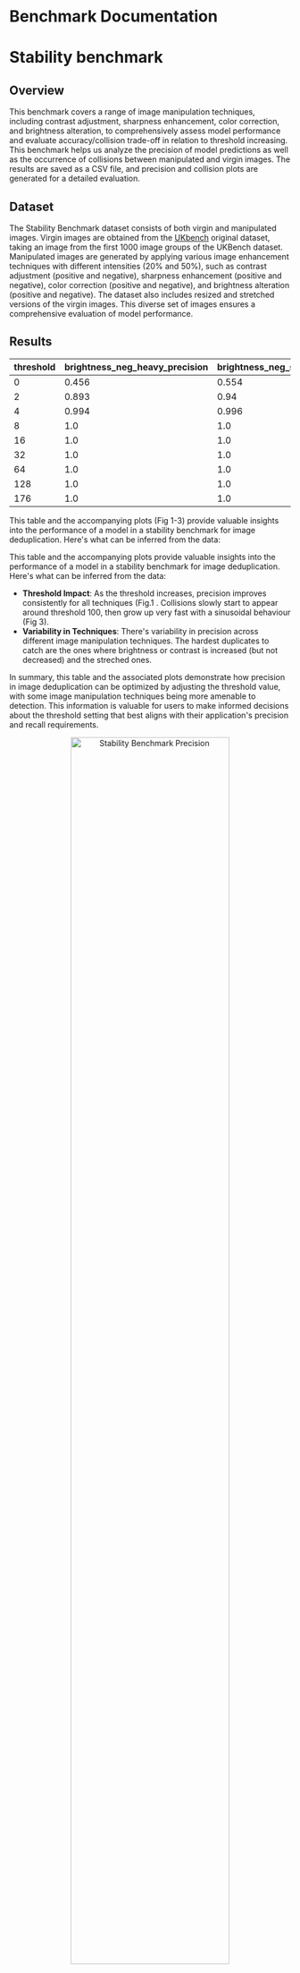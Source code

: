 # Benchmark Documentation

# Stability benchmark

## Overview

This benchmark covers a range of image manipulation techniques, including contrast adjustment, sharpness enhancement, 
color correction, and brightness alteration, to comprehensively assess model performance and evaluate accuracy/collision 
trade-off in relation to threshold increasing.
This benchmark helps us analyze the precision of model predictions as well as the occurrence of collisions between 
manipulated and virgin images. The results are saved as a CSV file, and precision and collision plots are generated for 
a detailed evaluation.

## Dataset

The Stability Benchmark dataset consists of both virgin and manipulated images.
Virgin images are obtained from the [UKbench](https://archive.org/details/ukbench) original dataset, taking an image from the first 1000 image groups 
of the UKBench dataset.
Manipulated images are generated by applying various image enhancement techniques with different intensities 
(20% and 50%), such as contrast adjustment (positive and negative), sharpness enhancement (positive and negative), 
color correction (positive and negative), and brightness alteration (positive and negative).
The dataset also includes resized and stretched versions of the virgin images. This diverse set of images ensures a 
comprehensive evaluation of model performance.

## Results

| threshold | brightness_neg_heavy_precision | brightness_neg_soft_precision | brightness_pos_heavy_precision | brightness_pos_soft_precision | color_neg_heavy_precision | color_neg_soft_precision | color_pos_heavy_precision | color_pos_soft_precision | contrast_neg_heavy_precision | contrast_neg_soft_precision | contrast_pos_heavy_precision | contrast_pos_soft_precision | resized_precision | sharpness_neg_heavy_precision | sharpness_neg_soft_precision | sharpness_pos_heavy_precision | sharpness_pos_soft_precision | stretched_precision | collisions | collisions_percentage |
|-----------|--------------------------------|-------------------------------|--------------------------------|-------------------------------|---------------------------|--------------------------|---------------------------|--------------------------|------------------------------|-----------------------------|------------------------------|-----------------------------|-------------------|-------------------------------|------------------------------|-------------------------------|------------------------------|---------------------|------------|-----------------------|
| 0         | 0.456                          | 0.554                         | 0.042                          | 0.229                         | 0.699                     | 0.562                    | 0.399                     | 0.521                    | 0.45                         | 0.514                       | 0.029                        | 0.189                       | 0.632             | 0.641                         | 0.592                        | 0.613                         | 0.624                        | 0.627               | 0          | 0.0                   |
| 2         | 0.893                          | 0.94                          | 0.13                           | 0.515                         | 0.986                     | 0.954                    | 0.788                     | 0.909                    | 0.91                         | 0.936                       | 0.1                          | 0.514                       | 0.96              | 0.98                          | 0.965                        | 0.977                         | 0.964                        | 0.92                | 0          | 0.0                   |
| 4         | 0.994                          | 0.996                         | 0.193                          | 0.646                         | 1.0                       | 0.998                    | 0.914                     | 0.988                    | 0.995                        | 0.995                       | 0.229                        | 0.749                       | 0.98              | 0.999                         | 0.998                        | 0.999                         | 0.999                        | 0.947               | 0          | 0.0                   |
 | 8         | 1.0                            | 1.0                           | 0.342                          | 0.821                         | 1.0                       | 1.0                      | 0.982                     | 1.0                      | 0.999                        | 1.0                         | 0.546                        | 0.951                       | 0.984             | 1.0                           | 1.0                          | 1.0                           | 1.0                          | 0.964               | 0          | 0.0                   |
| 16        | 1.0                            | 1.0                           | 0.656                          | 0.975                         | 1.0                       | 1.0                      | 0.998                     | 1.0                      | 1.0                          | 1.0                         | 0.929                        | 0.997                       | 0.984             | 1.0                           | 1.0                          | 1.0                           | 1.0                          | 0.969               | 0          | 0.0                   |
| 32        | 1.0                            | 1.0                           | 0.959                          | 1.0                           | 1.0                       | 1.0                      | 1.0                       | 1.0                      | 1.0                          | 1.0                         | 0.998                        | 1.0                         | 0.986             | 1.0                           | 1.0                          | 1.0                           | 1.0                          | 0.974               | 0          | 0.0                   |
| 64        | 1.0                            | 1.0                           | 1.0                            | 1.0                           | 1.0                       | 1.0                      | 1.0                       | 1.0                      | 1.0                          | 1.0                         | 1.0                          | 1.0                         | 0.988             | 1.0                           | 1.0                          | 1.0                           | 1.0                          | 0.986               | 0          | 0.0                   |
| 128       | 1.0                            | 1.0                           | 1.0                            | 1.0                           | 1.0                       | 1.0                      | 1.0                       | 1.0                      | 1.0                          | 1.0                         | 1.0                          | 1.0                         | 1.0               | 1.0                           | 1.0                          | 1.0                           | 1.0                          | 1.0                 | 10452761   | 0.5812902346791236    |
| 176       | 1.0                            | 1.0                           | 1.0                            | 1.0                           | 1.0                       | 1.0                      | 1.0                       | 1.0                      | 1.0                          | 1.0                         | 1.0                          | 1.0                         | 1.0               | 1.0                           | 1.0                          | 1.0                           | 1.0                          | 1.0                 | 17982000   | 1.0                   |


This table and the accompanying plots (Fig 1-3) provide valuable insights into the performance of a model in a stability benchmark for image deduplication. Here's what can be inferred from the data:

This table and the accompanying plots provide valuable insights into the performance of a model in a stability benchmark for image deduplication. Here's what can be inferred from the data:

- **Threshold Impact**: As the threshold increases, precision improves consistently for all techniques (Fig.1 . Collisions slowly start to appear around threshold 100, then grow up very fast with a sinusoidal behaviour (Fig 3).
- **Variability in Techniques**: There's variability in precision across different image manipulation techniques. The hardest duplicates to catch are the ones where brightness or contrast is increased (but not decreased) and the streched ones.

In summary, this table and the associated plots demonstrate how precision in image deduplication can be optimized by adjusting the threshold value, with some image manipulation techniques being more amenable to detection. This information is valuable for users to make informed decisions about the threshold setting that best aligns with their application's precision and recall requirements.

<div align="center">
    <img src="../.github/example_images/benchmark_stability_precision.png" alt="Stability Benchmark Precision" width="75%">
    <br>
    <sub>Figure 1: Stability Benchmark Precision</sub>
</div>

<div align="center">
    <img src="../.github/example_images/benchmark_stability_precision_zoom.png" alt="Stability Benchmark Precision Zoomed In" width="75%">
    <br>
    <sub>Figure 2: Stability Benchmark Precision Zoomed In</sub>
</div>

<div align="center">
    <img src="../.github/example_images/benchmark_stability_collisions.png" alt="Stability Benchmark Collisions" width="75%">
    <br>
    <sub>Figure 3: Stability Benchmark Collisions</sub>
</div>


# Optimization benchmark

### Documentation: UFOID Benchmarking Script

#### Overview
This script benchmarks UFOID’s duplicate detection performance on synthetic image datasets. 
It tests various configurations such as the number of processes and chunk sizes, measuring the time required to detect 
duplicates in the datasets. It is useful to understand the optimal configuration for your scenario. 
The results are saved to a CSV file for analysis.

### What the Script Does

1. **Generates Synthetic Datasets**:
   - The script uses the `generate_n_random_images` function to create datasets with random images. 
   It can control the number of images, their size, and the percentage of duplicate images in each dataset.
  
2. **Benchmarks UFOID**:
   - For each dataset configuration, the script runs UFOID's duplicate detection using various combinations of:
     - Number of processes (`num_processes`) for parallel execution.
     - Chunk sizes (`chunk_length`) for dividing the dataset into smaller groups.
   - It measures the time taken for each combination and saves the result.

3. **Handles Early Stop**:
   - If enabled (`early_stop: True`), the script can stop further iterations for a given dataset once it detects a 
     configuration where performance starts to degrade.

4. **Saves Results**:
   - Compiles all benchmark results (number of images, processes, chunk sizes, image sizes, duplicates, time taken) 
     into a CSV file for further analysis.

### How to Use the Script

#### 1. Install dependencies

```console
uv add imagededup==0.3.2 wget==3.2.0
```

or

```console
pip install imagededup==0.3.2 wget==3.2.0
```


#### 2. Write the Configuration File

The configuration file (`optimization.yaml`) is written in YAML format and defines the parameters for the benchmarking 
tests. You find an example in `benchmarks/scripts/config/optimization.yaml.example`.

#### Explanation of Configuration Fields

##### **GENERAL**:
- **`early_stop`**: 
  - If `True`, the script will stop further iterations if a configuration performs worse than a previous one. 
    (test are performed from the lowest to the highest num_processes and chunk_size). This is useful to save time.

##### **DATASETS**:
This section defines the datasets to be used for benchmarking. Each dataset has:
- **`name`**: A dataset name for logging purpose.
- **`image_size`**: The size (in pixels) of the images to be generated (e.g., 300x300).
- **`image_numbers`**: The total number of images in the dataset (e.g., 30,000).
- **`duplicates_percentages`**: The percentage of duplicate images in the dataset (e.g., 1% or 30%).

##### **UFOID_PARAMS**:
This section defines the parameters for the UFOID benchmarking process:
- **`num_processes`**: A list of the number of processes to be tested for parallel execution. 
For example, the script will test both 4 and 6 processes.
- **`chunk_lengths`**: A list of chunk sizes (number of images per chunk) to be used when splitting the dataset. 
For example, the script will test chunk sizes of 10,000, 20,000, and 25,000 images.

#### 3. Run the Script
Once you’ve set up the configuration file, simply run the script:

```bash
python -m benchmarks.scripts.optimization
```

### CSV Output

After the script runs, a CSV file named `optimization.csv` will be created in the `results/csv/` folder. The CSV will have the following columns:
- **`dataset_name`**: The name of the synthetic dataset. 
- **`n_of_images`**: The number of images in the dataset.
- **`n_of_processes`**: The number of processes used in parallel.
- **`chunk_length`**: The size of the chunk (number of images per chunk).
- **`image_size`**: The dimensions of the images (e.g., 300x300).
- **`duplicates_percentage`**: The percentage of duplicate images in the dataset.
- **`time (s)`**: The time (in seconds) taken by UFOID to process the dataset.

## Benchmark Results

The following results are generated with Google Cloud Platform machine with 8 CPUs and 8 GB RAM:

| dataset\_name      | n\_of\_images | n\_of\_processes | chunk\_length | image\_size | duplicates\_percentage | time \(s\) |
|:-------------------|:--------------|:-----------------|:--------------|:------------|:-----------------------|:-----------|
| 10k-1%-duplicates  | 10000         | 6                | 30000         | 300         | 0.01                   | 11.113     |
| 10k-1%-duplicates  | 10000         | 6                | 20000         | 300         | 0.01                   | 11.153     |
| 10k-1%-duplicates  | 10000         | 6                | 10000         | 300         | 0.01                   | 11.259     |
| 10k-1%-duplicates  | 10000         | 4                | 30000         | 300         | 0.01                   | 12.37      |
| 10k-1%-duplicates  | 10000         | 4                | 20000         | 300         | 0.01                   | 12.482     |
| 10k-1%-duplicates  | 10000         | 4                | 10000         | 300         | 0.01                   | 12.56      |
| 10k-30%-duplicates | 10000         | 6                | 20000         | 300         | 0.3                    | 14.049     |
| 10k-30%-duplicates | 10000         | 6                | 30000         | 300         | 0.3                    | 14.395     |
| 10k-30%-duplicates | 10000         | 6                | 10000         | 300         | 0.3                    | 14.608     |
| 10k-30%-duplicates | 10000         | 4                | 20000         | 300         | 0.3                    | 15.208     |
| 10k-30%-duplicates | 10000         | 4                | 30000         | 300         | 0.3                    | 15.267     |
| 10k-30%-duplicates | 10000         | 4                | 10000         | 300         | 0.3                    | 15.553     |
| 10k-1%-duplicates  | 10000         | 2                | 30000         | 300         | 0.01                   | 20.342     |
| 10k-1%-duplicates  | 10000         | 2                | 20000         | 300         | 0.01                   | 20.613     |
| 10k-1%-duplicates  | 10000         | 2                | 10000         | 300         | 0.01                   | 20.812     |
| 10k-30%-duplicates | 10000         | 2                | 20000         | 300         | 0.3                    | 22.961     |
| 10k-30%-duplicates | 10000         | 2                | 10000         | 300         | 0.3                    | 24.572     |
| 10k-30%-duplicates | 10000         | 2                | 30000         | 300         | 0.3                    | 28.488     |

# Benchmark against image dedup

### Overview
This script benchmarks two libraries UFOID (our proposal) and its main opensource alternative [imagededup](https://github.com/idealo/imagededup), for 
their performance in detecting duplicate images. It can run the benchmark on multiple datasets (synthetic or real) and saves the results to a CSV file 
for further analysis.

### Datasets
Performance benchmark can be performed on any kind of datasets:

#### imagededup
This dataset is the [UKbench](https://archive.org/details/ukbench). An image from each of the 2550 image groups of the UKBench dataset was taken and 
an exact duplicate was created. The number of images totalled 5100. This choice is consistent with the 
"Exact duplicate dataset" as created by [imagededup benchmark](https://idealo.github.io/imagededup/user_guide/benchmarks/).

#### synth
The script uses the `generate_n_random_images` function to create datasets with random images. 
It can control the number of images, their size, and the percentage of duplicate images in each dataset.

#### local
A user custom dataset, images' names must have the following structure: `{image_name}-{image_number}.{extension}`.
For example `dog-1.jpg`, `cat-1.jpg`, `dog-2.jpg`, `cat-2.jpg`, `dog-3.jpg`, `giraffe-1.jpg`.

### What the Script Does

1. **Dataset Setup**:
   - The script can generate synthetic datasets, download predefined datasets, or use a custom local dataset.
   - Synthetic datasets are created using the `generate_n_random_images` function, where the number of images, image size, and percentage of duplicates can be configured.

2. **Duplicate Detection**:
   - Two methods are benchmarked for finding duplicate images:
     - **UFOID**: Uses the UFOID library for duplicate detection, processing in parallel and with a distance threshold for matching images.
     - **ImageDedup**: Uses the `imagededup` library with `PHash` for duplicate detection, supporting multi-threading.
   - For both methods, the script measures the time taken to process each dataset.

3. **Evaluation**:
   - If precision evaluation is enabled, the script compares the retrieved duplicates with ground truth data (if available) and computes precision and recall metrics.

4. **Timeout Handling**:
   - A configurable timeout is enforced for each benchmark run, ensuring that the script doesn’t get stuck on large datasets or poorly performing configurations.

5. **Results Storage**:
   - The results, including precision, recall, time taken, and configuration details, are saved to a CSV file for analysis.

### How to Use the Script

#### 1. Write the Configuration File

An example of the configuration file is located in `benchmarks/scripts/config/performance.yaml.example`.

#### Explanation of Configuration Fields

##### **GENERAL**:
- **`timeout`**: 
  - The maximum time (in seconds) allowed for each benchmarking run. If exceeded, the run is stopped.

##### **DATASETS**:
- **`type`**: Defines the type of dataset to use:
  - `"imagededup"`: Downloads and prepares the `imagededup` dataset.
  - `"synth"`: Generates a synthetic dataset. The dataset name, image count, image size, and duplicate percentage must be specified.
  - `"local"`: Uses a custom dataset located at the provided path. 
- **`name`**: The name of the synthetic dataset to be generated.
- **`image_count`**: Number of images in the synthetic dataset.
- **`image_size`**: Dimensions of the generated images (e.g., 256x256 pixels).
- **`duplicates_percentage`**: The percentage of duplicate images in the dataset.

##### **MODELS**:
The two implemented models are `ufoid` and `imagededup`, for each of these we have:  
- **`active`**: Enables or disables the model for benchmarking.
- **`precision_eval`**:
  - **`active`**: If set to `true`, precision and recall metrics will be evaluated (requires ground truth data).
  - **`thresholds`**: Specifies the distance thresholds to be tested for duplicate detection. Higher values allow for more lenient matching.

#### 2. Run the Script
Once the configuration file is prepared, you can run the script:

```bash
python -m benchmarks.scripts.performance
```

### CSV Output

After running the script, a CSV file named `vs_image_dedup_benchmark.csv` is created in the `results/csv/` folder. The CSV contains the following columns:
- **`dataset`**: The name of the dataset.
- **`num_images`**: The number of images in the dataset.
- **`lib`**: The library used (`imagededup` or `ufoid`).
- **`threshold`**: The threshold used for duplicate detection.
- **`non_duplicate_precision`**: The precision for non-duplicate images (if ground truth is available).
- **`duplicate_precision`**: The precision for duplicate images (if ground truth is available).
- **`non_duplicate_recall`**: The recall for non-duplicate images (if ground truth is available).
- **`duplicate_recall`**: The recall for duplicate images (if ground truth is available).
- **`time (s)`**: The time taken to complete the duplicate detection.

## Results

Imagededup library, running on hash_sizes of 8 bit, demonstrates fast degradation of accuracy when increasing threshold, and shows heavy degradation of computation time when duplicates increase for false positives.
In contrast, our library, shows consistent results over higher threshold (and this can be important to detect near-duplicates as shown in the accuracy benchmark).
Furthermore, despite running on 16-bit hashes, the strong computation optimization allow our library to be faster in a consistent way.

First test wad made on the `imagededup` dataset (available [here](https://archive.org/download/ukbench/ukbench.zip)), that 
consists in 2550 couples of duplicated images, for 5100 images in total. 
The following results were generated with Google Cloud Platform machine with 8 CPUs and 8 GB RAM:

| Dataset               | Num Images | Lib        | Threshold | Non Duplicate Precision | Duplicate Precision | Non Duplicate Recall | Duplicate Recall | Status     | Time (s) |
|-----------------------|------------|------------|-----------|-------------------------|---------------------|----------------------|------------------|------------|----------|
| image_dedup_benchmark | 5100       | imagededup | 0         | 1.0                     | 1.0                 | 1.0                  | 1.0              | SUCCESSFUL | 14.414   |
| image_dedup_benchmark | 5100       | imagededup | 8         | 1.0                     | 0.992               | 1.0                  | 1.0              | SUCCESSFUL | 14.691   |
| image_dedup_benchmark | 5100       | imagededup | 16        | 1.0                     | 0.246               | 0.999                | 1.0              | SUCCESSFUL | 14.961   |
| image_dedup_benchmark | 5100       | ufoid      | 0         | 1.0                     | 1.0                 | 1.0                  | 1.0              | SUCCESSFUL | 12.534   |
| image_dedup_benchmark | 5100       | ufoid      | 8         | 1.0                     | 1.0                 | 1.0                  | 1.0              | SUCCESSFUL | 12.443   |
| image_dedup_benchmark | 5100       | ufoid      | 16        | 1.0                     | 1.0                 | 1.0                  | 1.0              | SUCCESSFUL | 12.457   |
| image_dedup_benchmark | 5100       | ufoid      | 32        | 1.0                     | 1.0                 | 1.0                  | 1.0              | SUCCESSFUL | 12.28    |
| image_dedup_benchmark | 5100       | ufoid      | 64        | 1.0                     | 0.998               | 1.0                  | 1.0              | SUCCESSFUL | 12.387   |

The second test was done, on the same hardware, using a 10k images synthetic dataset with 1% of duplicated images:

| Dataset   | Num Images | Lib        | Status     | Time (s) |
|-----------|------------|------------|------------|----------|
| synth_10k | 10000      | ufoid      | SUCCESSFUL | 13.32    |
| synth_10k | 10000      | imagededup | SUCCESSFUL | 26.684   |

The last test was done using a 100k images synthetic dataset with 1% of duplicates.  
The following results were generated with a M2 MacBook PRO with 16 GB RAM:

| dataset    | num_images | lib        | status     | time (s) |
|------------|------------|------------|------------|----------|
| synth_100k | 100000     | ufoid      | SUCCESSFUL | 258.387  |
| synth_100k | 100000     | imagededup | SUCCESSFUL | 553.865  |

